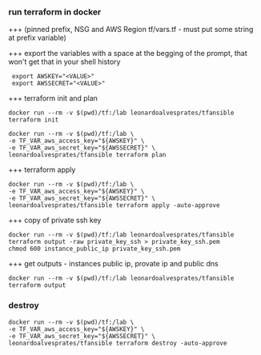 ### run terraform in docker

+++ (pinned prefix, NSG and AWS Region tf/vars.tf - must put some string at prefix variable)

+++ export the variables with a space at the begging of the prompt, that won't get that in your shell history

```
 export AWSKEY="<VALUE>"
 export AWSSECRET="<VALUE>"
```

+++ terraform init and plan
```
docker run --rm -v $(pwd)/tf:/lab leonardoalvesprates/tfansible terraform init

docker run --rm -v $(pwd)/tf:/lab \
-e TF_VAR_aws_access_key="${AWSKEY}" \
-e TF_VAR_aws_secret_key="${AWSSECRET}" \
leonardoalvesprates/tfansible terraform plan

```

+++ terraform apply
```
docker run --rm -v $(pwd)/tf:/lab \
-e TF_VAR_aws_access_key="${AWSKEY}" \
-e TF_VAR_aws_secret_key="${AWSSECRET}" \
leonardoalvesprates/tfansible terraform apply -auto-approve

```

+++ copy of private ssh key
```
docker run --rm -v $(pwd)/tf:/lab leonardoalvesprates/tfansible terraform output -raw private_key_ssh > private_key_ssh.pem
chmod 600 instance_public_ip private_key_ssh.pem

```

+++ get outputs - instances public ip, provate ip and public dns
```
docker run --rm -v $(pwd)/tf:/lab leonardoalvesprates/tfansible terraform output 

```

### destroy
```
docker run --rm -v $(pwd)/tf:/lab \
-e TF_VAR_aws_access_key="${AWSKEY}" \
-e TF_VAR_aws_secret_key="${AWSSECRET}" \
leonardoalvesprates/tfansible terraform destroy -auto-approve

```

